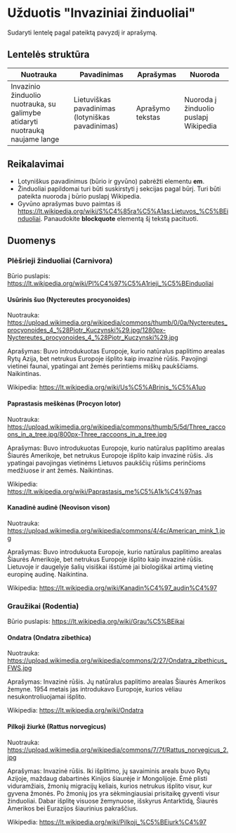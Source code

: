 # Užduotis "Invaziniai žinduoliai"

Sudaryti lentelę pagal pateiktą pavyzdį ir aprašymą.

## Lentelės struktūra

| Nuotrauka                                                                    | Pavadinimas                                      | Aprašymas        | Nuoroda                               |
| ---------------------------------------------------------------------------- | ------------------------------------------------ | ---------------- | ------------------------------------- |
| Invazinio žinduolio nuotrauka, su galimybe atidaryti nuotrauką naujame lange | Lietuviškas pavadinimas (lotyniškas pavadinimas) | Aprašymo tekstas | Nuoroda į žinduolio puslapį Wikipedia |

## Reikalavimai

-   Lotyniškus pavadinimus (būrio ir gyvūno) pabrėžti elementu **em**.
-   Žinduoliai papildomai turi būti suskirstyti į sekcijas pagal būrį. Turi būti pateikta nuoroda į būrio puslapį Wikipedia.
-   Gyvūno aprašymas buvo paimtas iš <https://lt.wikipedia.org/wiki/S%C4%85ra%C5%A1as:Lietuvos_%C5%BEinduoliai>. Panaudokite **blockquote** elementą šį tekstą pacituoti.

## Duomenys

### Plėšrieji žinduoliai (Carnivora)

Būrio puslapis: <https://lt.wikipedia.org/wiki/Pl%C4%97%C5%A1rieji_%C5%BEinduoliai>

#### Usūrinis šuo (Nyctereutes procyonoides)

Nuotrauka: <https://upload.wikimedia.org/wikipedia/commons/thumb/0/0a/Nyctereutes_procyonoides_4_%28Piotr_Kuczynski%29.jpg/1280px-Nyctereutes_procyonoides_4_%28Piotr_Kuczynski%29.jpg>

Aprašymas: Buvo introdukuotas Europoje, kurio natūralus paplitimo arealas Rytų Azija, bet netrukus Europoje išplito kaip invazinė rūšis. Pavojingi vietinei faunai, ypatingai ant žemės perintiems miškų paukščiams. Naikintinas.

Wikipedia: <https://lt.wikipedia.org/wiki/Us%C5%ABrinis_%C5%A1uo>

#### Paprastasis meškėnas (Procyon lotor)

Nuotrauka: <https://upload.wikimedia.org/wikipedia/commons/thumb/5/5d/Three_raccoons_in_a_tree.jpg/800px-Three_raccoons_in_a_tree.jpg>

Aprašymas: Buvo introdukuotas Europoje, kurio natūralus paplitimo arealas Šiaurės Amerikoje, bet netrukus Europoje išplito kaip invazinė rūšis. Jis ypatingai pavojingas vietinėms Lietuvos paukščių rūšims perinčioms medžiuose ir ant žemės. Naikintinas.

Wikipedia: <https://lt.wikipedia.org/wiki/Paprastasis_me%C5%A1k%C4%97nas>

#### Kanadinė audinė (Neovison vison)

Nuotrauka: <https://upload.wikimedia.org/wikipedia/commons/4/4c/American_mink_1.jpg>

Aprašymas: Buvo introdukuota Europoje, kurio natūralus paplitimo arealas Šiaurės Amerikoje, bet netrukus Europoje išplito kaip invazinė rūšis. Lietuvoje ir daugelyje šalių visiškai išstūmė jai biologiškai artimą vietinę europinę audinę. Naikintina.

Wikipedia: <https://lt.wikipedia.org/wiki/Kanadin%C4%97_audin%C4%97>

### Graužikai (Rodentia)

Būrio puslapis: <https://lt.wikipedia.org/wiki/Grau%C5%BEikai>

#### Ondatra (Ondatra zibethica)

Nuotrauka: <https://upload.wikimedia.org/wikipedia/commons/2/27/Ondatra_zibethicus_FWS.jpg>

Aprašymas: Invazinė rūšis. Jų natūralus paplitimo arealas Šiaurės Amerikos žemyne. 1954 metais jas introdukavo Europoje, kurios vėliau nesukontroliuojamai išplito.

Wikipedia: <https://lt.wikipedia.org/wiki/Ondatra>

#### Pilkoji žiurkė (Rattus norvegicus)

Nuotrauka: <https://upload.wikimedia.org/wikipedia/commons/7/7f/Rattus_norvegicus_2.jpg>

Aprašymas: Invazinė rūšis. Iki išplitimo, jų savaiminis areals buvo Rytų Azijoje, maždaug dabartinės Kinijos šiaurėje ir Mongolijoje. Ėmė plisti viduramžiais, žmonių migracijų keliais, kurios netrukus išplito visur, kur gyvena žmonės. Po žmonių jos yra sėkmingiausiai prisitaikę gyventi visur žinduoliai. Dabar išplitę visuose žemynuose, išskyrus Antarktidą, Šiaurės Amerikos bei Eurazijos šiaurinius pakraščius.

Wikipedia: <https://lt.wikipedia.org/wiki/Pilkoji_%C5%BEiurk%C4%97>
